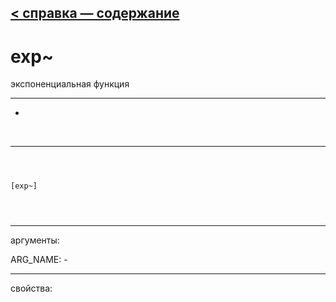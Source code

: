 [< справка — содержание](index.html)
---

# exp~


экспоненциальная функция

---

-
<br>


---


```



[exp~]


            
```

---
аргументы:

ARG_NAME: -<br>

---
свойства:


